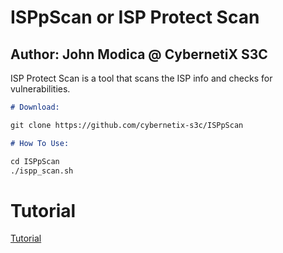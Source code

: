 
# ISPpScan or ISP Protect Scan
## Author: John Modica @ CybernetiX S3C

ISP Protect Scan is a tool that scans the ISP info and checks for vulnerabilities.

```markdown
# Download:

git clone https://github.com/cybernetix-s3c/ISPpScan

# How To Use:

cd ISPpScan
./ispp_scan.sh

```
# Tutorial
[Tutorial](https://www.youtube.com/watch?v=ifsjSTEeKNM)

